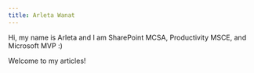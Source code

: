 ```yaml
---
title: Arleta Wanat
---
```


Hi, my name is Arleta and I am SharePoint MCSA, Productivity MSCE, and Microsoft MVP :) 

Welcome to my articles!